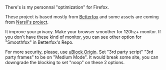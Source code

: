 There's is my personnal "optimization" for Firefox.

These project is based mostly from [Betterfox](https://github.com/yokoffing/Betterfox) and some assets are coming from [Narsil's project](https://codeberg.org/Narsil/user.js/src/branch/main/desktop).

It improve your privacy. Make your browser smoother for 120hz+ monitor. If you don't have these kind of monitor, you can see other option for "Smoothfox" in Betterfox's Repo.  

For more security, please, use [uBlock Origin](https://addons.mozilla.org/en-US/firefox/addon/ublock-origin/). Set "3rd party script" "3rd party frames" to be on "Medium Mode". It would break some site, you can downgrade the blocking to set "noop" on these 2 options. 
